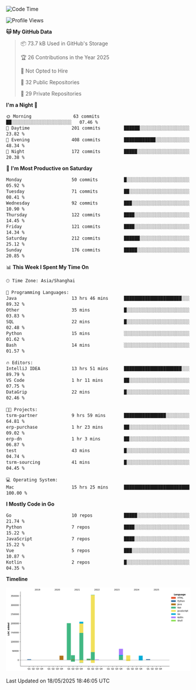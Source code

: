<!--START_SECTION:waka-->
![Code Time](http://img.shields.io/badge/Code%20Time-4%2C166%20hrs%2014%20mins-blue)

![Profile Views](http://img.shields.io/badge/Profile%20Views-0-blue)

**🐱 My GitHub Data** 

> 📦 73.7 kB Used in GitHub's Storage 
 > 
> 🏆 26 Contributions in the Year 2025
 > 
> 🚫 Not Opted to Hire
 > 
> 📜 32 Public Repositories 
 > 
> 🔑 29 Private Repositories 
 > 
**I'm a Night 🦉** 

```text
🌞 Morning                63 commits          ██░░░░░░░░░░░░░░░░░░░░░░░   07.46 % 
🌆 Daytime                201 commits         ██████░░░░░░░░░░░░░░░░░░░   23.82 % 
🌃 Evening                408 commits         ████████████░░░░░░░░░░░░░   48.34 % 
🌙 Night                  172 commits         █████░░░░░░░░░░░░░░░░░░░░   20.38 % 
```
📅 **I'm Most Productive on Saturday** 

```text
Monday                   50 commits          █░░░░░░░░░░░░░░░░░░░░░░░░   05.92 % 
Tuesday                  71 commits          ██░░░░░░░░░░░░░░░░░░░░░░░   08.41 % 
Wednesday                92 commits          ███░░░░░░░░░░░░░░░░░░░░░░   10.90 % 
Thursday                 122 commits         ████░░░░░░░░░░░░░░░░░░░░░   14.45 % 
Friday                   121 commits         ████░░░░░░░░░░░░░░░░░░░░░   14.34 % 
Saturday                 212 commits         ██████░░░░░░░░░░░░░░░░░░░   25.12 % 
Sunday                   176 commits         █████░░░░░░░░░░░░░░░░░░░░   20.85 % 
```


📊 **This Week I Spent My Time On** 

```text
🕑︎ Time Zone: Asia/Shanghai

💬 Programming Languages: 
Java                     13 hrs 46 mins      ██████████████████████░░░   89.32 % 
Other                    35 mins             █░░░░░░░░░░░░░░░░░░░░░░░░   03.83 % 
SQL                      22 mins             █░░░░░░░░░░░░░░░░░░░░░░░░   02.48 % 
Python                   15 mins             ░░░░░░░░░░░░░░░░░░░░░░░░░   01.62 % 
Bash                     14 mins             ░░░░░░░░░░░░░░░░░░░░░░░░░   01.57 % 

🔥 Editors: 
IntelliJ IDEA            13 hrs 51 mins      ██████████████████████░░░   89.79 % 
VS Code                  1 hr 11 mins        ██░░░░░░░░░░░░░░░░░░░░░░░   07.75 % 
DataGrip                 22 mins             █░░░░░░░░░░░░░░░░░░░░░░░░   02.46 % 

🐱‍💻 Projects: 
tsrm-partner             9 hrs 59 mins       ████████████████░░░░░░░░░   64.81 % 
erp-purchase             1 hr 23 mins        ██░░░░░░░░░░░░░░░░░░░░░░░   09.02 % 
erp-dn                   1 hr 3 mins         ██░░░░░░░░░░░░░░░░░░░░░░░   06.87 % 
test                     43 mins             █░░░░░░░░░░░░░░░░░░░░░░░░   04.74 % 
tsrm-sourcing            41 mins             █░░░░░░░░░░░░░░░░░░░░░░░░   04.45 % 

💻 Operating System: 
Mac                      15 hrs 25 mins      █████████████████████████   100.00 % 
```

**I Mostly Code in Go** 

```text
Go                       10 repos            █████░░░░░░░░░░░░░░░░░░░░   21.74 % 
Python                   7 repos             ████░░░░░░░░░░░░░░░░░░░░░   15.22 % 
JavaScript               7 repos             ████░░░░░░░░░░░░░░░░░░░░░   15.22 % 
Vue                      5 repos             ███░░░░░░░░░░░░░░░░░░░░░░   10.87 % 
Kotlin                   2 repos             █░░░░░░░░░░░░░░░░░░░░░░░░   04.35 % 
```



**Timeline**

![Lines of Code chart](https://raw.githubusercontent.com/youtiaoguagua/youtiaoguagua/master/assets/bar_graph.png)


 Last Updated on 18/05/2025 18:46:05 UTC
<!--END_SECTION:waka-->